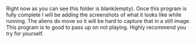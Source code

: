 Right now as you can see this folder is blank(empty). Once this program is fully complete I will be adding the 
screenshots of what it looks like while running. The aliens do move so it will be hard to capture that in a still image. 
This program is to good to pass up on not playing. Highly recommend you try for yourself.
